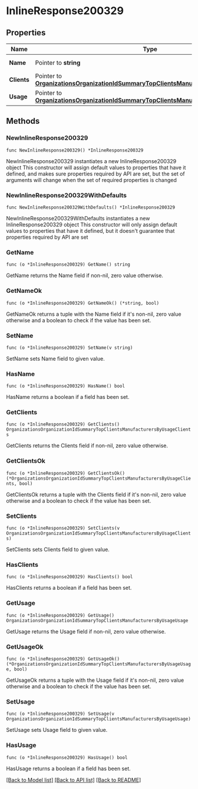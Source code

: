 # InlineResponse200329

## Properties

Name | Type | Description | Notes
------------ | ------------- | ------------- | -------------
**Name** | Pointer to **string** | Name of the manufacturer | [optional] 
**Clients** | Pointer to [**OrganizationsOrganizationIdSummaryTopClientsManufacturersByUsageClients**](OrganizationsOrganizationIdSummaryTopClientsManufacturersByUsageClients.md) |  | [optional] 
**Usage** | Pointer to [**OrganizationsOrganizationIdSummaryTopClientsManufacturersByUsageUsage**](OrganizationsOrganizationIdSummaryTopClientsManufacturersByUsageUsage.md) |  | [optional] 

## Methods

### NewInlineResponse200329

`func NewInlineResponse200329() *InlineResponse200329`

NewInlineResponse200329 instantiates a new InlineResponse200329 object
This constructor will assign default values to properties that have it defined,
and makes sure properties required by API are set, but the set of arguments
will change when the set of required properties is changed

### NewInlineResponse200329WithDefaults

`func NewInlineResponse200329WithDefaults() *InlineResponse200329`

NewInlineResponse200329WithDefaults instantiates a new InlineResponse200329 object
This constructor will only assign default values to properties that have it defined,
but it doesn't guarantee that properties required by API are set

### GetName

`func (o *InlineResponse200329) GetName() string`

GetName returns the Name field if non-nil, zero value otherwise.

### GetNameOk

`func (o *InlineResponse200329) GetNameOk() (*string, bool)`

GetNameOk returns a tuple with the Name field if it's non-nil, zero value otherwise
and a boolean to check if the value has been set.

### SetName

`func (o *InlineResponse200329) SetName(v string)`

SetName sets Name field to given value.

### HasName

`func (o *InlineResponse200329) HasName() bool`

HasName returns a boolean if a field has been set.

### GetClients

`func (o *InlineResponse200329) GetClients() OrganizationsOrganizationIdSummaryTopClientsManufacturersByUsageClients`

GetClients returns the Clients field if non-nil, zero value otherwise.

### GetClientsOk

`func (o *InlineResponse200329) GetClientsOk() (*OrganizationsOrganizationIdSummaryTopClientsManufacturersByUsageClients, bool)`

GetClientsOk returns a tuple with the Clients field if it's non-nil, zero value otherwise
and a boolean to check if the value has been set.

### SetClients

`func (o *InlineResponse200329) SetClients(v OrganizationsOrganizationIdSummaryTopClientsManufacturersByUsageClients)`

SetClients sets Clients field to given value.

### HasClients

`func (o *InlineResponse200329) HasClients() bool`

HasClients returns a boolean if a field has been set.

### GetUsage

`func (o *InlineResponse200329) GetUsage() OrganizationsOrganizationIdSummaryTopClientsManufacturersByUsageUsage`

GetUsage returns the Usage field if non-nil, zero value otherwise.

### GetUsageOk

`func (o *InlineResponse200329) GetUsageOk() (*OrganizationsOrganizationIdSummaryTopClientsManufacturersByUsageUsage, bool)`

GetUsageOk returns a tuple with the Usage field if it's non-nil, zero value otherwise
and a boolean to check if the value has been set.

### SetUsage

`func (o *InlineResponse200329) SetUsage(v OrganizationsOrganizationIdSummaryTopClientsManufacturersByUsageUsage)`

SetUsage sets Usage field to given value.

### HasUsage

`func (o *InlineResponse200329) HasUsage() bool`

HasUsage returns a boolean if a field has been set.


[[Back to Model list]](../README.md#documentation-for-models) [[Back to API list]](../README.md#documentation-for-api-endpoints) [[Back to README]](../README.md)


